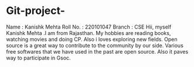 # Git-project-
Name : Kanishk Mehta
Roll No. : 220101047
Branch : CSE
Hii, myself Kanishk Mehta .I am from Rajasthan. My hobbies are reading books, watching movies and doing CP. Also i loves exploring new fields.
Open source is a great way to contribute to the community by our side. Various free softwares that we have used in the past are open source.
Also it paves way to participate in Gsoc.
